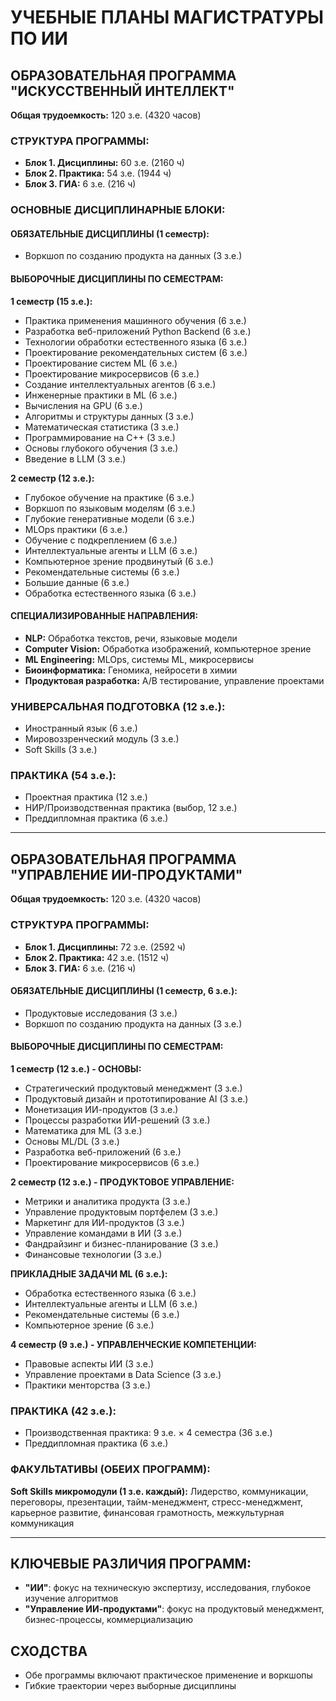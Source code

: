 # УЧЕБНЫЕ ПЛАНЫ МАГИСТРАТУРЫ ПО ИИ

## ОБРАЗОВАТЕЛЬНАЯ ПРОГРАММА "ИСКУССТВЕННЫЙ ИНТЕЛЛЕКТ"
**Общая трудоемкость:** 120 з.е. (4320 часов)

### СТРУКТУРА ПРОГРАММЫ:
- **Блок 1. Дисциплины:** 60 з.е. (2160 ч)
- **Блок 2. Практика:** 54 з.е. (1944 ч)
- **Блок 3. ГИА:** 6 з.е. (216 ч)

### ОСНОВНЫЕ ДИСЦИПЛИНАРНЫЕ БЛОКИ:

#### ОБЯЗАТЕЛЬНЫЕ ДИСЦИПЛИНЫ (1 семестр):
- Воркшоп по созданию продукта на данных (3 з.е.)

#### ВЫБОРОЧНЫЕ ДИСЦИПЛИНЫ ПО СЕМЕСТРАМ:
**1 семестр (15 з.е.):**
- Практика применения машинного обучения (6 з.е.)
- Разработка веб-приложений Python Backend (6 з.е.)
- Технологии обработки естественного языка (6 з.е.)
- Проектирование рекомендательных систем (6 з.е.)
- Проектирование систем ML (6 з.е.)
- Проектирование микросервисов (6 з.е.)
- Создание интеллектуальных агентов (6 з.е.)
- Инженерные практики в ML (6 з.е.)
- Вычисления на GPU (6 з.е.)
- Алгоритмы и структуры данных (3 з.е.)
- Математическая статистика (3 з.е.)
- Программирование на С++ (3 з.е.)
- Основы глубокого обучения (3 з.е.)
- Введение в LLM (3 з.е.)

**2 семестр (12 з.е.):**
- Глубокое обучение на практике (6 з.е.)
- Воркшоп по языковым моделям (6 з.е.)
- Глубокие генеративные модели (6 з.е.)
- MLOps практики (6 з.е.)
- Обучение с подкреплением (6 з.е.)
- Интеллектуальные агенты и LLM (6 з.е.)
- Компьютерное зрение продвинутый (6 з.е.)
- Рекомендательные системы (6 з.е.)
- Большие данные (6 з.е.)
- Обработка естественного языка (6 з.е.)

#### СПЕЦИАЛИЗИРОВАННЫЕ НАПРАВЛЕНИЯ:
- **NLP:** Обработка текстов, речи, языковые модели
- **Computer Vision:** Обработка изображений, компьютерное зрение
- **ML Engineering:** MLOps, системы ML, микросервисы
- **Биоинформатика:** Геномика, нейросети в химии
- **Продуктовая разработка:** A/B тестирование, управление проектами

### УНИВЕРСАЛЬНАЯ ПОДГОТОВКА (12 з.е.):
- Иностранный язык (6 з.е.)
- Мировоззренческий модуль (3 з.е.)
- Soft Skills (3 з.е.)

### ПРАКТИКА (54 з.е.):
- Проектная практика (12 з.е.)
- НИР/Производственная практика (выбор, 12 з.е.)
- Преддипломная практика (6 з.е.)

---

## ОБРАЗОВАТЕЛЬНАЯ ПРОГРАММА "УПРАВЛЕНИЕ ИИ-ПРОДУКТАМИ"
**Общая трудоемкость:** 120 з.е. (4320 часов)

### СТРУКТУРА ПРОГРАММЫ:
- **Блок 1. Дисциплины:** 72 з.е. (2592 ч)
- **Блок 2. Практика:** 42 з.е. (1512 ч)
- **Блок 3. ГИА:** 6 з.е. (216 ч)

#### ОБЯЗАТЕЛЬНЫЕ ДИСЦИПЛИНЫ (1 семестр, 6 з.е.):
- Продуктовые исследования (3 з.е.)
- Воркшоп по созданию продукта на данных (3 з.е.)

#### ВЫБОРОЧНЫЕ ДИСЦИПЛИНЫ ПО СЕМЕСТРАМ:

**1 семестр (12 з.е.) - ОСНОВЫ:**
- Стратегический продуктовый менеджмент (3 з.е.)
- Продуктовый дизайн и прототипирование AI (3 з.е.)
- Монетизация ИИ-продуктов (3 з.е.)
- Процессы разработки ИИ-решений (3 з.е.)
- Математика для ML (3 з.е.)
- Основы ML/DL (3 з.е.)
- Разработка веб-приложений (6 з.е.)
- Проектирование микросервисов (6 з.е.)

**2 семестр (12 з.е.) - ПРОДУКТОВОЕ УПРАВЛЕНИЕ:**
- Метрики и аналитика продукта (3 з.е.)
- Управление продуктовым портфелем (3 з.е.)
- Маркетинг для ИИ-продуктов (3 з.е.)
- Управление командами в ИИ (3 з.е.)
- Фандрайзинг и бизнес-планирование (3 з.е.)
- Финансовые технологии (3 з.е.)

**ПРИКЛАДНЫЕ ЗАДАЧИ ML (6 з.е.):**
- Обработка естественного языка (6 з.е.)
- Интеллектуальные агенты и LLM (6 з.е.)
- Рекомендательные системы (6 з.е.)
- Компьютерное зрение (6 з.е.)

**4 семестр (9 з.е.) - УПРАВЛЕНЧЕСКИЕ КОМПЕТЕНЦИИ:**
- Правовые аспекты ИИ (3 з.е.)
- Управление проектами в Data Science (3 з.е.)
- Практики менторства (3 з.е.)

### ПРАКТИКА (42 з.е.):
- Производственная практика: 9 з.е. × 4 семестра (36 з.е.)
- Преддипломная практика (6 з.е.)

### ФАКУЛЬТАТИВЫ (ОБЕИХ ПРОГРАММ):
**Soft Skills микромодули (1 з.е. каждый):**
Лидерство, коммуникации, переговоры, презентации, тайм-менеджмент, стресс-менеджмент, карьерное развитие, финансовая грамотность, межкультурная коммуникация

---

## КЛЮЧЕВЫЕ РАЗЛИЧИЯ ПРОГРАММ:
- **"ИИ"**: фокус на техническую экспертизу, исследования, глубокое изучение алгоритмов
- **"Управление ИИ-продуктами"**: фокус на продуктовый менеджмент, бизнес-процессы, коммерциализацию

## СХОДСТВА
- Обе программы включают практическое применение и воркшопы
- Гибкие траектории через выборные дисциплины